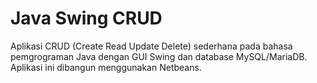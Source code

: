 # Java Swing CRUD

Aplikasi CRUD (Create Read Update Delete) sederhana pada bahasa pemgrograman Java dengan GUI Swing dan database MySQL/MariaDB. Aplikasi ini dibangun menggunakan Netbeans.